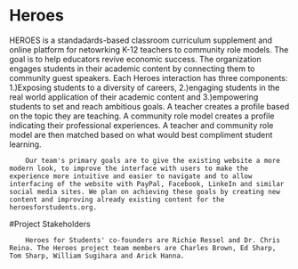 # Heroes
HEROES is a standadards-based classroom curriculum supplement and online platform for netowrking K-12 teachers to community role models.
		The goal is to help educators revive economic success. The organization engages students in their academic content by connecting them to community guest speakers. 
		Each Heroes interaction	has three components: 1.)Exposing students to a diversity of careers, 2.)engaging students in the real world application of their academic content
		and 3.)empowering students to set and reach ambitious goals. A teacher creates a profile based on the topic they are teaching. A community role model creates a 
		profile indicating their professional experiences. A teacher and community role model are then matched based on what would best compliment student learning.
		
		Our team's primary goals are to give the existing website a more modern look, to improve the interface with users to make the experience more intuitive and easier to navigate and to allow interfacing of the website with PayPal, Facebook, LinkeIn and similar social media sites. We plan on achieving these goals by creating new content and improving already existing content for the heroesforstudents.org.
#Project Stakeholders
		
		Heroes for Students' co-founders are Richie Ressel and Dr. Chris Reina. The Heroes project team members are Charles Brown, Ed Sharp, Tom Sharp, William Sugihara and Arick Hanna. 
		
		
